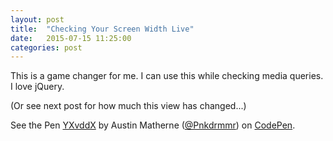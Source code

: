 ```yaml
---
layout: post
title:  "Checking Your Screen Width Live"
date:   2015-07-15 11:25:00
categories: post
---
```

This is a game changer for me. I can use this while checking media queries. I love jQuery. 

(Or see next post for how much this view has changed...)
<!--excerpt break-->

<div class="codepen-input">
<p data-height="316" data-theme-id="0" data-slug-hash="YXvddX" data-default-tab="result" data-user="Pnkdrmmr" class='codepen'>See the Pen <a href='http://codepen.io/Pnkdrmmr/pen/YXvddX/'>YXvddX</a> by Austin Matherne (<a href='http://codepen.io/Pnkdrmmr'>@Pnkdrmmr</a>) on <a href='http://codepen.io'>CodePen</a>.</p>
<script async src="//assets.codepen.io/assets/embed/ei.js"></script> 
</div>